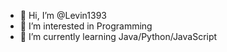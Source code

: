 - 👋 Hi, I’m @Levin1393
- 👀 I’m interested in Programming
- 🌱 I’m currently learning Java/Python/JavaScript

